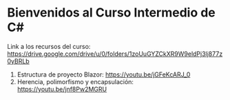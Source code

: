 # Bienvenidos al Curso Intermedio de C#

Link a los recursos del curso: https://drive.google.com/drive/u/0/folders/1zoUuGYZCkXR9W9eldPj3lj877z0yBRLb

1. Estructura de proyecto Blazor:
https://youtu.be/jGFeKcARJ_0
2. Herencia, polimorfismo y encapsulación:
https://youtu.be/jnf8Pw2MGRU

